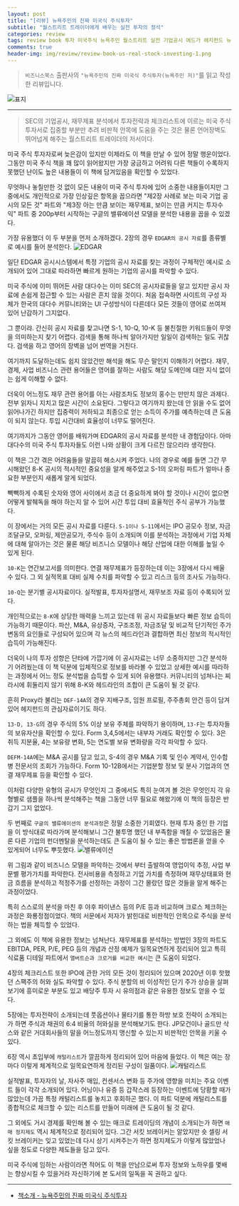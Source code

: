 ```yaml
---  
layout: post  
title: "[리뷰] 뉴욕주민의 진짜 미국식 주식투자"  
subtitle: "월스트리트 트레이더에게 배우는 실전 투자의 정석"  
categories: review  
tags: review book 투자 미국주식 뉴욕주민 월스트리트 실전 기업공시 에드가 헤지펀드 뉴스 공시 IPO 스팩 전략 트레이딩    
comments: true  
header-img: img/review/review-book-us-real-stock-investing-1.png
---  
```

  
> `비즈니스북스` 출판사의 `"뉴욕주민의 진짜 미국식 주식투자(뉴욕주민 저)"`를 읽고 작성한 리뷰입니다.  

![표지](https://theorydb.github.io/assets/img/review/review-book-us-real-stock-investing-1.png)  

---

> SEC의 기업공시, 재무제표 분석에서 투자전략과 체크리스트에 이르는 미국 주식 투자서로 집중할 부분만 추려 비판적 안목에 도움을 주는 것은 물론 언어장벽도 뛰어넘게 해주는 월스트리트 트레이더의 저서이다.

미국 주식 투자자로써 늦은감이 있지만 이제라도 이 책을 만날 수 있어 정말 행운이었다. 그동안 미국 주식 책을 꽤 많이 읽어왔지만 가장 궁금하고 어려워 다른 책들이 수록하지 못했던 난이도 높은 내용들이 이 책에 담겨있음을 확인할 수 있었다.

무엇하나 놓칠만한 것 없이 모든 내용이 미국 주식 투자에 있어 소중한 내용들이지만 그 중에서도 개인적으로 가장 인상깊은 항목을 꼽으라면 "제2장 사례로 보는 미국 기업 공시의 모든 것" 파트와 "제3장 아는 만큼 보이는 재무제표, 보이는 만큼 커지는 투자수익" 파트 중 200p부터 시작하는 구글의 밸류에이션 모델을 분석한 내용을 꼽을 수 있겠다.

가장 유용했더 이 두 부분을 먼저 소개하겠다. 2장의 경우 `EDGAR의 공시 자료`를 종류별로 예시를 들어 분석한다. 
![EDGAR](https://theorydb.github.io/assets/img/review/review-book-us-real-stock-investing-2.png)  

일단 EDGAR 공시시스템에서 특정 기업의 공시 자료를 찾는 과정이 구체적인 예시로 소개되어 있어 그대로 따라하면 빠르게 원하는 기업의 공시를 파악할 수 있다. 

미국 주식에 이미 뛰어든 사람 대다수는 이미 SEC의 공시자료들을 알고 있지만 공시 자료에 손쉽게 접근할 수 있는 사람은 흔치 않을 것이다. 처음 접속하면 사이트의 구성 자체가 한국의 대다수 커뮤니티와는 UI 구성방식이 다른데다 모든 것들이 영어로 쓰여져 있어 난감하기 그지없다. 

그 뿐이랴. 간신히 공시 자료를 찾고나면 S-1, 10-Q, 10-K 등 불친절한 키워드들이 무엇을 의미하는지 찾기 어렵다. 검색을 통해 하나씩 알아가지만 일일이 검색하는 일도 귀찮다. 검색을 하고 영어의 장벽을 넘어 번역을 거친다. 

여기까지 도달하는데도 쉽지 않았건만 해석을 해도 무슨 말인지 이해하기 어렵다. 재무, 경제, 사업 비즈니스 관련 용어들은 영어를 잘하는 사람도 해당 도메인에 대한 지식 없이는 쉽게 이해할 수 없다.

더욱이 어느정도 재무 관련 용어를 아는 사람조차도 정보의 홍수는 만만치 않은 과제다. 전부 읽자니 지치고 많은 시간이 소요된다. 그렇다고 여기까지 왔는데 안 읽을 수도 없어 읽어나가긴 하지만 집중력이 저하되고 최종으로 얻는 소득이 주가를 예측하는데 큰 도움이 되지 않는다. 투입 시간대비 효율성이 너무도 떨어진다.

여기까지가 그동안 영어를 배워가며 EDGAR의 공시 자료를 분석한 내 경험담이다. 아마 대다수의 미국 주식 투자자들도 이런 나와 상황이 크게 다르진 않으리라 생각한다.

이 책은 그간 겪은 어려움들을 말끔히 해소시켜 주었다. 나의 경우로 예를 들면 그간 무시해왔던 8-K 공시의 적시적인 중요성을 알게 해주었고 S-1의 오퍼링 파트가 얼마나 중요한 부분인지 새롭게 알게 되었다. 

빽빽하게 수록된 숫자와 영어 사이에서 조금 더 중요하게 봐야 할 것이나 시간이 없으면 어떻게 발췌독을 해야 하는지 알 수 있어 시간 투입 대비 효율적인 주식 공부가 가능했다. 

이 장에서는 거의 모든 공시 자료를 다룬다. `S-1이나 S-11`에서는 IPO 공모수 정보, 자금조달규모, 오퍼링, 제안공모가, 주식수 등이 소개되며 이를 분석하는 과정에서 기업 자체에 대해 알아가는 것은 물론 해당 비즈니스 모델이나 해당 산업에 대한 이해를 높일 수 있게 된다. 

`10-K`는 연간보고서를 의미한다. 연결 재무제표가 등장하는데 이는 3장에서 다시 배울 수 있다. 그 외 실적목표 대비 실제 수치를 파악할 수 있고 리스크 등의 조사도 가능하다. 

`10-Q`는 분기별 공시자료이다. 실적발표, 투자자설명서, 재무보조 자료 등이 수록되어 있다. 

개인적으로는 `8-K`에 상당한 매력을 느끼고 있는데 위 공시 자료들보다 빠른 정보 습득이 가능하기 때문이다. 파산, M&A, 유상증자, 구조조정, 자금조달 및 비교적 단기적인 주가 변동의 요인들로 구성되어 있으며 각 뉴스의 헤드라인과 결합하면 최신 정보의 적시적인 습득이 가능해진다. 

더욱이 나의 투자 성향은 단타에 가깝기에 이 공시자료는 너무 소중하지만 그간 분석하기 어려웠는데 이 책 덕분에 입체적으로 정보를 바라볼 수 있었고 상세한 예시를 따라하는 과정에서 어느 정도 분석법을 습득할 수 있게 되어 유용했다. 커뮤니티의 넘쳐나는 찌라시에 휘둘리지 않기 위해 8-K와 헤드라인의 조합이 큰 도움이 될 것 같다.

흔히 Proxy라 불리는 `DEF-14A`의 경우 지배구조, 임원 프로필, 주주총회 안건 등이 담겨있어 헤지펀드의 관심자료이기도 하다.

`13-D, 13-G`의 경우 주식의 5% 이상 보유 주체를 파악하기 용이하며, `13-F`는 투자자들의 보유자산을 확인할 수 있다. Form 3,4,5에서는 내부자 거래도 확인할 수 있다. 3은 취득 지분율, 4는 보유량 변화, 5는 연도별 보유 변화량을 각각 파악할 수 있다.

`DEFM-14A`에는 M&A 공시를 담고 있고, S-4의 경우 M&A 기록 및 인수 계약서, 인수합병 전문서의 조회가 가능하다. Form 10-12B에서는 기업분할 정보 및 분사 기업과의 연결 재무제표 등을 확인할 수 있다. 

이처럼 다양한 유형의 공시가 무엇인지 그 중에서도 특히 눈여겨 볼 것은 무엇인지 각 유형별로 샘플을 하나씩 분석해주는 책을 그동안 너무 필요로 해왔기에 이 책의 등장은 반갑기 그지 없었다. 

두 번째로 `구글의 밸류에이션의 분석과정`은 정말 소중한 기회였다. 현재 투자 중인 한 기업을 이 방식대로 따라가며 분석해보니 그간 불투명 했던 내 부족함을 깨칠 수 있었음은 물론 다른 기업의 펀더멘탈을 분석하는데도 큰 도움이 될 수 있는 좋은 방법론을 얻을 수 있게되어 너무도 뿌듯했다. 
![밸류에이션](https://theorydb.github.io/assets/img/review/review-book-us-real-stock-investing-3.png)  

위 그림과 같이 비즈니스 모델을 파악하는 것에서 부터 출발하여 영업이익 추정, 사업 부문별 평가가치를 파악한다. 전사비용을 측정하고 기업 가치를 측정하며 재무상태표와 현금 흐름을 분석하고 적정주가를 선정하는 과정이 그간 몰랐던 많은 것들을 알게 해주는 과정이었다. 

특히 스스로의 분석을 마친 후 야후 파이낸스 등의 P/E 등과 비교하며 크로스 체크하는 과정은 화룡정점이었다. 책의 서문에서 저자가 밝힌대로 비판적인 안목으로 주식을 분석하는 법을 체득할 수 있었다. 

그 외에도 이 책에 유용한 정보는 넘쳐난다. 재무제표를 분석하는 방법인 3장의 파트도 EBITDA, PER, P/E, PEG 등의 개념과 산정 예제가 일목요연하게 정리되어 있고 특히 식료품 디테일 파트에서 `앨버트슨과 크로거를 비교한 예시`는 큰 도움이 되었다. 

4장의 체크리스트 또한 IPO에 관한 거의 모든 것이 정리되어 있으며 2020년 이후 핫했던 스팩주의 허와 실도 파악할 수 있다. 주식 분할의 비 이성적인 단기 주가 상승을 살펴보기에 흥미로운 부분도 있고 배당주 투자 시 유의점과 같은 유용한 정보도 얻을 수 있다. 

5장에는 투자전략이 소개되는데 풋옵션이나 물타기를 통한 하방 보호 전략이 소개되는가 하면 주식과 채권의 6:4 비율의 허와실을 분석해보기도 한다. JP모건이나 골드만 삭스와 같은 거대회사들의 말을 어느정도까지 맹신할 수 있는지 비판적인 안목을 키울 수 있다. 

6장 역시 초입부에 `캐털리스트`가 깔끔하게 정리되어 있어 마음에 들었다. 이 책은 여는 장마다 이렇게 체계적으로 일목요연하게 정리된 구성이 일품이다. 
![캐털리스트](https://theorydb.github.io/assets/img/review/review-book-us-real-stock-investing-4.png)  

실적발표, 투자자의 날, 자사주 매입, 컨센서스 변화 등 주가에 영향을 미치는 주요 이벤트 들이 각각 소개되어 있다. 어닝이나 유증 등 갑작스레 등장하는 이벤트에 당황할 때가 많았는데 가끔 특정 캐털리스트를 놓치고 후회하곤 했다. 이 파트 덕분에 캐털리스트를 종합적으로 체크할 수 있는 리스트를 만들어 미래에 큰 도움이 될 것 같다. 

그 외에도 거시 경제를 확인해 볼 수 있는 매크로 트레이딩의 개념이 소개되는가 하면 `매매 정지제도` 역시 체계적으로 정리되어 있다. 그간 서킷 브레이커는 알았지만 숏 셀링 서킷 브레이커는 잊고 있었는데 다시 상기 시켜주는가 하면 정지제도가 이렇게 많았었나 싶을 정도로 다양한 제도들을 담고 있다. 

미국 주식에 임하는 사람이라면 적어도 이 책을 만남으로써 투자 정보와 노하우를 몇배는 향상시킬 수 있을거라 자신하기에 본 도서의 일독을 꼭 권하고 싶다. 

---

* [책소개 - 뉴욕주민의 진짜 미국식 주식투자](http://www.yes24.com/Product/Goods/105981283)


